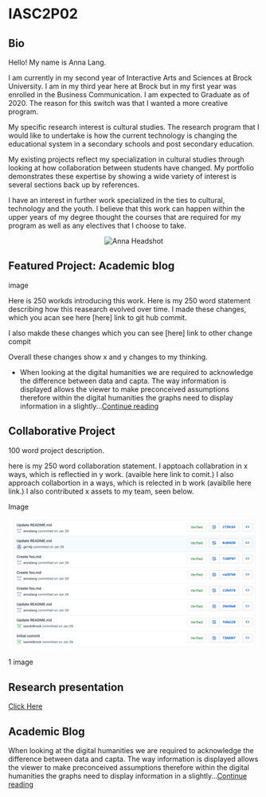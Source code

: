 # IASC2P02

## Bio 

<p> Hello! My name is Anna Lang. 

I am currently in my second year of Interactive Arts and Sciences at Brock University. I am in my third year here at Brock but in my first year was enrolled in the Business Communication. I am expected to Graduate as of 2020. The reason for this switch was that I wanted a more creative program. 

My specific research interest is cultural studies. The research program that I would like to undertake is how the current technology is changing the educational system in a secondary schools and post secondary education. 

My existing projects reflect my specialization in cultural studies through looking at how collaboration between students have changed. My portfolio demonstrates these expertise by showing a wide variety of interest is several sections back up by references. 

I have an interest in further work specialized in the ties to cultural, technology and the youth. I believe that this work can happen within the upper years of my degree thought the courses that are required for my program as well as any electives that I choose to take. </p> 

<p align="center">
  <img src="AL OWP003.jpg" alt="Anna Headshot" />
</p>

## Featured Project:  Academic blog 

image 

Here is 250 workds introducing this work. 
Here is my 250 word statement describing how this reasearch evolved over time. I made these changes, which you acan see here [here] link to git hub commit. 

I also makde these changes which you can see [here] link to other change compit 

Overall these changes show x and y changes to my thinking. 

+ When looking at the digital humanities we are required to acknowledge the difference between data and capta. The way information is displayed allows the viewer to make preconceived assumptions therefore within the digital humanities the graphs need to display information in a slightly...[Continue reading](publishblogpost.md)

## Collaborative Project 

100 word project description. 

here is my 250 word collaboration statement. I apptoach collabration in x ways, which is reflectied in y work. (avaible here link to comit.) I also approach collabortion in a ways, which is relected in b work (avaiblle here link.) I also contributed x assets to my team, seen below. 

Image
<p align="center">
  <img src="Screen Shot 2018-04-14 at 12.37.37 PM.png" alt="screenshot from githubt" />
</p>

1 image 

## Research presentation 

[Click Here](reveal/index.html)


## Academic Blog

When looking at the digital humanities we are required to acknowledge the difference between data and capta. The way information is displayed allows the viewer to make preconceived assumptions therefore within the digital humanities the graphs need to display information in a slightly...[Continue reading](publishblogpost.md)
